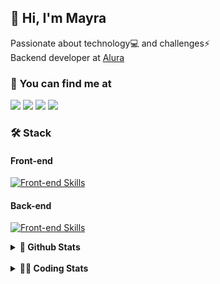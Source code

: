 ## 👋 Hi, I'm Mayra

Passionate about technology💻 and challenges⚡  
Backend developer at [Alura](https://www.alura.com.br)   

### 💬 You can find me at

<a href="https://mayra.dev" target="_blank" rel="noopener"><img src="https://img.shields.io/badge/-mayra.dev-005FED?style=flat&logo=Google-chrome&logoColor=white"/></a>
<a href="https://linkedin.com/in/mayraamaral" target="_blank" rel="noopener"><img src="https://img.shields.io/badge/-/mayraamaral-0077B5?style=flat&logo=Linkedin&logoColor=white"/></a>
<a href="mailto:mayra@mayra.dev" target="_blank" rel="noopener"><img src="https://img.shields.io/badge/-mayra@mayra.dev-D14836?style=flat&logo=Gmail&logoColor=white"/></a>
<a href="" target="_blank" rel="noopener"><img src="https://img.shields.io/badge/-mayraamaral-7289DA?style=flat&logo=Discord&logoColor=white"/></a>

### 🛠️ Stack
#### Front-end

[![Front-end Skills](https://skillicons.dev/icons?i=react,next,angular,redux,styledcomponents,html,css,sass,js,ts,figma)](https://skillicons.dev)
#### Back-end

[![Front-end Skills](https://skillicons.dev/icons?i=java,spring,hibernate,aws,idea,postgres,mysql,git,linux,bash,nodejs,docker,kubernetes,jenkins)](https://skillicons.dev)


<details>
    <summary><strong>📌 Github Stats</strong></summary>
    <br />
    <div align="center">
        <table>
      <td><img height="160em" src="https://github-readme-stats.vercel.app/api?username=mayraamaral&show_icons=true&theme=algolia&hide_border=true&hide=stars&count_private=true" alt="Readme stats"></td>
      <td><img height="160em" src="https://github-readme-stats.vercel.app/api/top-langs/?username=mayraamaral&&layout=compact&&theme=algolia&hide_border=true&langs_count=6" alt="Language stats"></td>
       </table>
  </div> 
    

  <p align="center">
    <img src="https://github-readme-streak-stats.herokuapp.com?user=mayraamaral&theme=dark&hide_border=true&date_format=j%20M%5B%20Y%5D&locale=pt-br&background=050F2C&ring=0195DD&fire=23AA7D&currStreakLabel=23AA7D" alt="Streak stats">
  </p> 
</details>

<br />

<details>
  <summary><strong>👩‍💻 Coding Stats</strong></summary>
  <br />
  
  <!--START_SECTION:waka-->
![Code Time](http://img.shields.io/badge/Code%20Time-652%20hrs%2055%20mins-blue)

**🐱 My GitHub Data** 

> 📦 588.2 kB Used in GitHub's Storage 
 > 
> 🏆 981 Contributions in the Year 2024
 > 
> 🚫 Not Opted to Hire
 > 
> 📜 62 Public Repositories 
 > 
> 🔑 33 Private Repositories 
 > 
**I'm an Early 🐤** 

```text
🌞 Morning                9999 commits        ██████░░░░░░░░░░░░░░░░░░░   23.14 % 
🌆 Daytime                27649 commits       ████████████████░░░░░░░░░   63.97 % 
🌃 Evening                5295 commits        ███░░░░░░░░░░░░░░░░░░░░░░   12.25 % 
🌙 Night                  277 commits         ░░░░░░░░░░░░░░░░░░░░░░░░░   00.64 % 
```
📅 **I'm Most Productive on Wednesday** 

```text
Monday                   7107 commits        ████░░░░░░░░░░░░░░░░░░░░░   16.44 % 
Tuesday                  5155 commits        ███░░░░░░░░░░░░░░░░░░░░░░   11.93 % 
Wednesday                14934 commits       █████████░░░░░░░░░░░░░░░░   34.55 % 
Thursday                 9489 commits        █████░░░░░░░░░░░░░░░░░░░░   21.96 % 
Friday                   5812 commits        ███░░░░░░░░░░░░░░░░░░░░░░   13.45 % 
Saturday                 304 commits         ░░░░░░░░░░░░░░░░░░░░░░░░░   00.70 % 
Sunday                   419 commits         ░░░░░░░░░░░░░░░░░░░░░░░░░   00.97 % 
```


📊 **This Week I Spent My Time On** 

```text
🕑︎ Time Zone: America/Sao_Paulo

💬 Programming Languages: 
Java                     7 hrs 18 mins       █████████████░░░░░░░░░░░░   51.21 % 
SQL                      3 hrs 49 mins       ███████░░░░░░░░░░░░░░░░░░   26.77 % 
JavaScript               1 hr 28 mins        ███░░░░░░░░░░░░░░░░░░░░░░   10.35 % 
JSP                      1 hr 5 mins         ██░░░░░░░░░░░░░░░░░░░░░░░   07.66 % 
CSS                      30 mins             █░░░░░░░░░░░░░░░░░░░░░░░░   03.52 % 

🔥 Editors: 
IntelliJ IDEA            13 hrs 55 mins      ████████████████████████░   97.50 % 
VS Code                  21 mins             █░░░░░░░░░░░░░░░░░░░░░░░░   02.50 % 

💻 Operating System: 
Linux                    14 hrs 16 mins      █████████████████████████   100.00 % 
```

**I Mostly Code in Java** 

```text
Java                     123 repos           ███████░░░░░░░░░░░░░░░░░░   27.89 % 
JavaScript               101 repos           ██████░░░░░░░░░░░░░░░░░░░   22.90 % 
TypeScript               83 repos            █████░░░░░░░░░░░░░░░░░░░░   18.82 % 
Python                   2 repos             ░░░░░░░░░░░░░░░░░░░░░░░░░   00.45 % 
Dockerfile               1 repo              ░░░░░░░░░░░░░░░░░░░░░░░░░   00.23 % 
```




 Last Updated on 10/12/2024 19:22:04 UTC
<!--END_SECTION:waka-->

</details>
